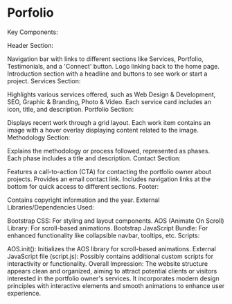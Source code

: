 # Porfolio
Key Components:

Header Section:

Navigation bar with links to different sections like Services, Portfolio, Testimonials, and a 'Connect' button.
Logo linking back to the home page.
Introduction section with a headline and buttons to see work or start a project.
Services Section:

Highlights various services offered, such as Web Design & Development, SEO, Graphic & Branding, Photo & Video.
Each service card includes an icon, title, and description.
Portfolio Section:

Displays recent work through a grid layout.
Each work item contains an image with a hover overlay displaying content related to the image.
Methodology Section:

Explains the methodology or process followed, represented as phases.
Each phase includes a title and description.
Contact Section:

Features a call-to-action (CTA) for contacting the portfolio owner about projects.
Provides an email contact link.
Includes navigation links at the bottom for quick access to different sections.
Footer:

Contains copyright information and the year.
External Libraries/Dependencies Used:

Bootstrap CSS: For styling and layout components.
AOS (Animate On Scroll) Library: For scroll-based animations.
Bootstrap JavaScript Bundle: For enhanced functionality like collapsible navbar, tooltips, etc.
Scripts:

AOS.init(): Initializes the AOS library for scroll-based animations.
External JavaScript file (script.js): Possibly contains additional custom scripts for interactivity or functionality.
Overall Impression:
The website structure appears clean and organized, aiming to attract potential clients or visitors interested in the portfolio owner's services. It incorporates modern design principles with interactive elements and smooth animations to enhance user experience.

